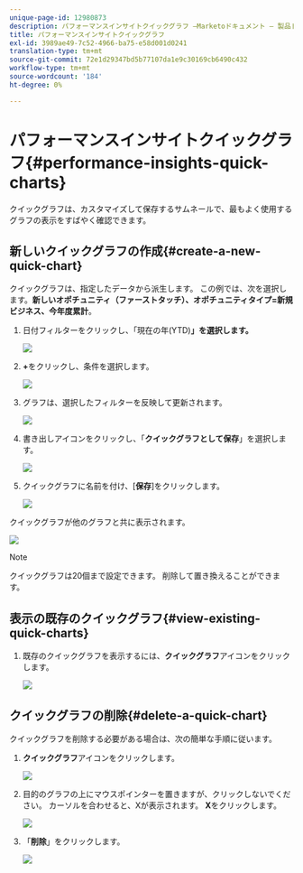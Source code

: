 ```yaml
---
unique-page-id: 12980873
description: パフォーマンスインサイトクイックグラフ —Marketoドキュメント — 製品ドキュメント
title: パフォーマンスインサイトクイックグラフ
exl-id: 3989ae49-7c52-4966-ba75-e58d001d0241
translation-type: tm+mt
source-git-commit: 72e1d29347bd5b77107da1e9c30169cb6490c432
workflow-type: tm+mt
source-wordcount: '184'
ht-degree: 0%

---
```


# パフォーマンスインサイトクイックグラフ{#performance-insights-quick-charts}

クイックグラフは、カスタマイズして保存するサムネールで、最もよく使用するグラフの表示をすばやく確認できます。

## 新しいクイックグラフの作成{#create-a-new-quick-chart}

クイックグラフは、指定したデータから派生します。 この例では、次を選択します。**新しいオポチュニティ（ファーストタッチ）、オポチュニティタイプ=新規ビジネス、今年度累計**。

1. 日付フィルターをクリックし、「現在の年(YTD)**」を選択します。**

   ![](assets/1-2.png)

1. **+**&#x200B;をクリックし、条件を選択します。

   ![](assets/2-2.png)

1. グラフは、選択したフィルターを反映して更新されます。

   ![](assets/3-3.png)

1. 書き出しアイコンをクリックし、「**クイックグラフとして保存**」を選択します。

   ![](assets/4-2.png)

1. クイックグラフに名前を付け、[**保存**]をクリックします。

   ![](assets/5-3.png)

クイックグラフが他のグラフと共に表示されます。

![](assets/6-3.png)

>[!NOTE]
>
>クイックグラフは20個まで設定できます。 削除して置き換えることができます。

## 表示の既存のクイックグラフ{#view-existing-quick-charts}

1. 既存のクイックグラフを表示するには、**クイックグラフ**&#x200B;アイコンをクリックします。

   ![](assets/7-1.png)

## クイックグラフの削除{#delete-a-quick-chart}

クイックグラフを削除する必要がある場合は、次の簡単な手順に従います。

1. **クイックグラフ**&#x200B;アイコンをクリックします。

   ![](assets/8-1.png)

1. 目的のグラフの上にマウスポインターを置きますが、クリックしないでください。 カーソルを合わせると、Xが表示されます。 **X**&#x200B;をクリックします。

   ![](assets/9-2.png)

1. 「**削除**」をクリックします。

   ![](assets/10-1.png)
